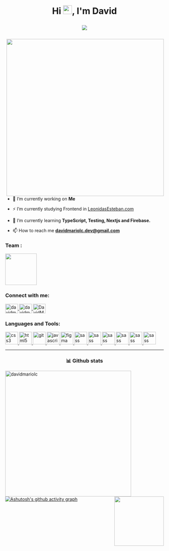 <h1 align="center">
Hi <img src="https://media.giphy.com/media/hvRJCLFzcasrR4ia7z/giphy.gif" width="28">, I'm David
<p>
  <img
       align="center"
     src="https://readme-typing-svg.herokuapp.com?font=Jetbrain+Mono&color=76F78C&lines=A+passionate+frontend+Student;Always+learning+new+things"
     >
</p>
</h1>




<img align="right" src="https://media.giphy.com/media/SWoSkN6DxTszqIKEqv/giphy.gif" width="500"/>

- 🔭 I’m currently working on **Me**

- ⚡ I’m currently studying Frontend in  [LeonidasEsteban.com](https://leonidasesteban.com/)

- 🌱 I’m currently learning **TypeScript, Testing, Nextjs and Firebase.**

- 📫 How to reach me **davidmariolc.dev@gmail.com**


<h3 align="left">Team :</h3>
<img src="https://github.com/prafulla-codes/sorting-hat/blob/master/pics/gryffindor_badge.gif" width="100px">

<h3 align="left">Connect with me:</h3>

<p align="left">
  
<a href="https://codepen.io/davidmariolc" target="_blank">
  <img align="center" src="https://raw.githubusercontent.com/rahuldkjain/github-profile-readme-generator/master/src/images/icons/Social/codepen.svg" alt="davidmariolc" height="30" width="40" />
  </a>
<a href="https://twitter.com/davidmariolc" target="_blank">
  <img align="center" src="https://raw.githubusercontent.com/rahuldkjain/github-profile-readme-generator/master/src/images/icons/Social/twitter.svg" alt="davidmariolc" height="30" width="40" />
  </a>
<a href="https://discord.gg/DavidMarioLC" target="_blank">
  <img align="center" src="https://raw.githubusercontent.com/rahuldkjain/github-profile-readme-generator/master/src/images/icons/Social/discord.svg" alt="DavidMarioLC" height="30" width="40" />
 </a>
 
</p>

<h3 align="left">Languages and Tools:</h3>
<p align="left">
  
  <a href="https://www.w3schools.com/css/" target="_blank">
    <img src="https://raw.githubusercontent.com/DavidMarioLC/Portafolio/3d97184b7062827fbd31168bbc00cba88955b782/public/logo-html.svg" alt="css3" width="40" height="40"/> 
  </a>
  <a href="https://www.w3.org/html/" target="_blank"> 
    <img src="https://raw.githubusercontent.com/DavidMarioLC/Portafolio/3d97184b7062827fbd31168bbc00cba88955b782/public/logo-css.svg" alt="html5" width="40" height="40"/> 
  </a>
   <a href="https://git-scm.com/" target="_blank">
    <img src="https://raw.githubusercontent.com/DavidMarioLC/Portafolio/3d97184b7062827fbd31168bbc00cba88955b782/public/logo-sass.svg" alt="git" width="40" height="40"/> 
  </a> 
  <a href="https://developer.mozilla.org/en-US/docs/Web/JavaScript" target="_blank">
    <img src="https://raw.githubusercontent.com/DavidMarioLC/Portafolio/3d97184b7062827fbd31168bbc00cba88955b782/public/logo-js.svg" alt="javascript" width="40" height="40"/>
  </a> 
 
  <a href="https://www.figma.com/" target="_blank"> 
    <img src="https://www.vectorlogo.zone/logos/figma/figma-icon.svg" alt="figma" width="40" height="40"/> 
  </a>
 <a href="https://sass-lang.com" target="_blank">
   <img src="https://raw.githubusercontent.com/DavidMarioLC/Portafolio/3d97184b7062827fbd31168bbc00cba88955b782/public/logo-react.svg" alt="sass" width="40" height="40"/> 
 </a>
   <a href="https://sass-lang.com" target="_blank">
   <img src="https://raw.githubusercontent.com/DavidMarioLC/Portafolio/3d97184b7062827fbd31168bbc00cba88955b782/public/logo-redux.svg" alt="sass" width="40" height="40"/> 
 </a>
   </a>
   <a href="https://sass-lang.com" target="_blank">
   <img src="https://raw.githubusercontent.com/DavidMarioLC/Portafolio/3d97184b7062827fbd31168bbc00cba88955b782/public/logo-ts.svg" alt="sass" width="40" height="40"/> 
 </a>
    <a href="https://sass-lang.com" target="_blank">
   <img src="https://raw.githubusercontent.com/DavidMarioLC/Portafolio/3d97184b7062827fbd31168bbc00cba88955b782/public/logo-firebase.svg" alt="sass" width="40" height="40"/> 
 </a>
    <a href="https://sass-lang.com" target="_blank">
   <img src="https://raw.githubusercontent.com/DavidMarioLC/Portafolio/3d97184b7062827fbd31168bbc00cba88955b782/public/logo-jest.svg" alt="sass" width="40" height="40"/> 
 </a>
   <a href="https://sass-lang.com" target="_blank">
   <img src="https://raw.githubusercontent.com/DavidMarioLC/Portafolio/3d97184b7062827fbd31168bbc00cba88955b782/public/logo-testing-library.svg" alt="sass" width="40" height="40"/> 
 </a>
</p>


<hr> 
<h3 align="center">📊 Github stats</h3>

<!-- <br/> -->
<img align="left"  src="https://github-readme-stats.vercel.app/api?username=davidmariolc&show_icons=true&locale=en&theme=react&hide_border=true&bg_color=1d1f21&title_color=ffffff&icon_color=2bbc8a" alt="davidmariolc"  width="400px"/>   
  <img align="right" src="https://github-readme-stats.vercel.app/api/top-langs/?username=davidmariolc&layout=compact&theme=react&hide_border=true&bg_color=1d1f21&title_color=ffffff&icon_color=2bbc8a" height="157px"/>
<a align='center'>
  
</a>



[![Ashutosh's github activity graph](https://activity-graph.herokuapp.com/graph?username=DavidMarioLC&bg_color=0d1117&color=ffffff&line=b706ab&point=ffffff&area=true&hide_border=true)](https://github.com/ashutosh00710/github-readme-activity-graph)
